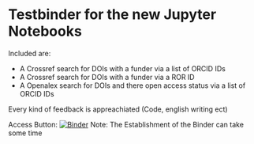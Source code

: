# Testbinder for the new Jupyter Notebooks 

Included are:
- A Crossref search for DOIs with a funder via a list of ORCID IDs
- A Crossref search for DOIs with a funder via a ROR ID
- A Openalex search for DOIs and there open access status via a list of ORCID IDs

Every kind of feedback is appreachiated (Code, english writing ect)

Access Button: [![Binder](https://mybinder.org/badge_logo.svg)](https://mybinder.org/v2/gh/hebosse/Jupyter-Notebooks/HEAD)  Note: The Establishment of the Binder can take some time
